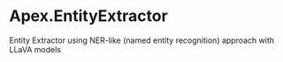 # Apex.EntityExtractor
Entity Extractor using NER-like (named entity recognition) approach with LLaVA models
